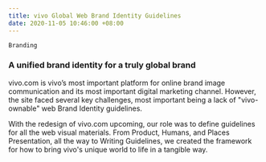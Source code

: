 ```yaml
---
title: vivo Global Web Brand Identity Guidelines
date: 2020-11-05 10:46:00 +08:00
---
```


`Branding`

<h3>A unified brand identity for a truly global brand</h3>

<p>vivo.com is vivo’s most important platform for online brand image communication and its most important digital marketing channel. However, the site faced several key challenges, most important being a lack of "vivo-ownable" web Brand Identity guidelines.</p>

<p>With the redesign of vivo.com upcoming, our role was to define guidelines for all the web visual materials. From Product, Humans, and Places Presentation, all the way to Writing Guidelines, we created the framework for how to bring vivo's unique world to life in a tangible way.</p>

<!--<p><img src="https://s3.amazonaws.com/kitmeng.com/img/d%2Baces/01.jpg" alt="" style="width:100%;"></p>-->

<!--<div class="awards">*This project is currently in development.</div>-->

<br>
<div class="whitespace-xs"></div>

<div class="whitespace"></div>